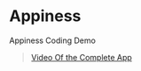 # Appiness
Appiness Coding Demo

<blockquote class="imgur-embed-pub" lang="en" data-id="a/qgJw95o"  ><a href="//imgur.com/a/qgJw95o">Video Of the Complete App</a></blockquote>
